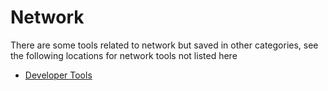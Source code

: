 # Network

There are some tools related to network but saved in other categories, see the following locations for network tools not listed here

- [Developer Tools](../developer/README.md)
<!-- - [LearnWeb/tool](../../LearnWeb/tool) -->





